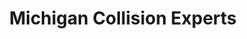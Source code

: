 ---
title: "Michigan Collision Experts"
url: /wayne/michigan-collision-experts/
shop: car repair
---
